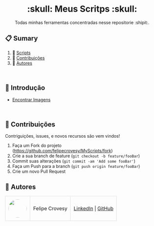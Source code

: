 <div align="center">
  <h1 align="center"> :skull: Meus Scritps :skull:</h1>

   <div align="center">
     Todas minhas ferramentas concentradas nesse repositorie :shipit:.
    </div>
</div>

## 📋 <a name="table">Sumary</a>

1. 🤖 [Scripts](#introduction)
3. 🤝 [Contribuições](#contributing)
4. 👥 [Autores](#authors)
<br>

## <a name="introduction">🤖 Introdução</a>

+ [Encontrar Imagens](https://github.com/felipecrovesy/MyScripts/tree/main/EncontrarImagensRepetidas)

<br>


## <a name="contributing">🤝 Contribuições</a>

Contriguições, issues, e novos recursos são vem vindos!

1. Faça um Fork do projeto (<https://github.com/felipecrovesy/MyScripts/fork>)
2. Crie a sua branch de feature (`git checkout -b feature/fooBar`)
3. Commit suas alterações (`git commit -am 'Add some fooBar'`)
4. Faça um Push para a branch (`git push origin feature/fooBar`)
5. Crie um novo Pull Request


## <a name="authors">👥 Autores</a>

<table style="border-collapse: collapse; table-layout: auto; text-align: left;">

  <tbody>
    <tr>
      <td style="padding: 10px; border: 1px solid #ddd;">
        <img src="https://avatars.githubusercontent.com/u/60819196?v=4" width="60" style="border-radius: 50%; display: block; margin: 0 auto;">
      </td>
      <td style="padding: 10px; border: 1px solid #ddd;">Felipe Crovesy</td>
      <td style="padding: 10px; border: 1px solid #ddd;">
        <a href="https://www.linkedin.com/in/felipe-crovesy-6a299283/" target="_blank">LinkedIn</a> |
        <a href="https://github.com/felipecrovesy" target="_blank">GitHub</a>
      </td>
    </tr>
  </tbody>
</table>

